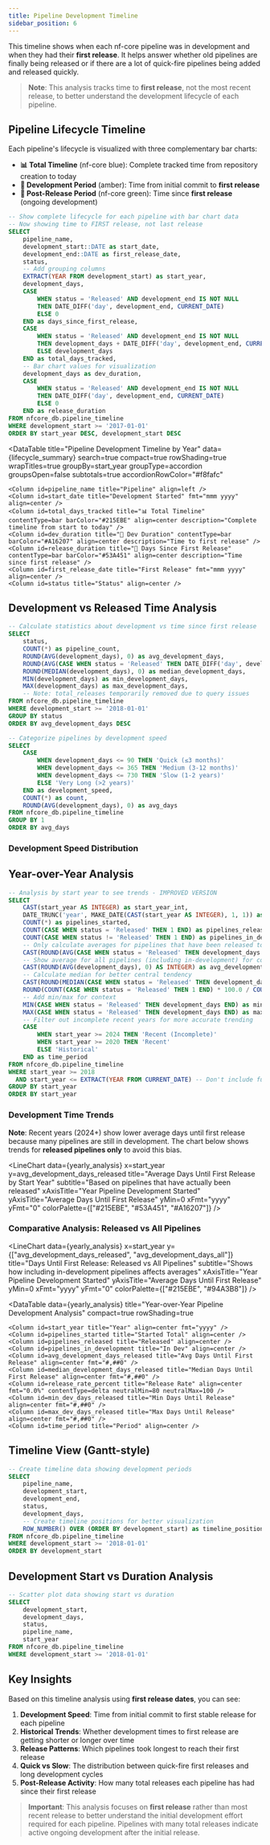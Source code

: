 ```yaml
---
title: Pipeline Development Timeline
sidebar_position: 6
---
```


This timeline shows when each nf-core pipeline was in development and when they had their **first release**. It helps answer whether old pipelines are finally being released or if there are a lot of quick-fire pipelines being added and released quickly.

> **Note**: This analysis tracks time to **first release**, not the most recent release, to better understand the development lifecycle of each pipeline.

## Pipeline Lifecycle Timeline

Each pipeline's lifecycle is visualized with three complementary bar charts:
- **📊 Total Timeline** (nf-core blue): Complete tracked time from repository creation to today
- **🔨 Development Period** (amber): Time from initial commit to **first release** 
- **🚀 Post-Release Period** (nf-core green): Time since **first release** (ongoing development)

```sql lifecycle_summary
-- Show complete lifecycle for each pipeline with bar chart data
-- Now showing time to FIRST release, not last release
SELECT 
    pipeline_name,
    development_start::DATE as start_date,
    development_end::DATE as first_release_date,
    status,
    -- Add grouping columns
    EXTRACT(YEAR FROM development_start) as start_year,
    development_days,
    CASE 
        WHEN status = 'Released' AND development_end IS NOT NULL 
        THEN DATE_DIFF('day', development_end, CURRENT_DATE)
        ELSE 0
    END as days_since_first_release,
    CASE 
        WHEN status = 'Released' AND development_end IS NOT NULL 
        THEN development_days + DATE_DIFF('day', development_end, CURRENT_DATE)
        ELSE development_days
    END as total_days_tracked,
    -- Bar chart values for visualization
    development_days as dev_duration,
    CASE 
        WHEN status = 'Released' AND development_end IS NOT NULL 
        THEN DATE_DIFF('day', development_end, CURRENT_DATE)
        ELSE 0
    END as release_duration
FROM nfcore_db.pipeline_timeline
WHERE development_start >= '2017-01-01'
ORDER BY start_year DESC, development_start DESC
```

<DataTable 
    title="Pipeline Development Timeline by Year"
    data={lifecycle_summary} 
    search=true
    compact=true
    rowShading=true
    wrapTitles=true
    groupBy=start_year
    groupType=accordion
    groupsOpen=false
    subtotals=true
    accordionRowColor="#f8fafc"
>
    <Column id=pipeline_name title="Pipeline" align=left />
    <Column id=start_date title="Development Started" fmt="mmm yyyy" align=center />
    <Column id=total_days_tracked title="📊 Total Timeline" contentType=bar barColor="#215EBE" align=center description="Complete timeline from start to today" />
    <Column id=dev_duration title="🔨 Dev Duration" contentType=bar barColor="#A16207" align=center description="Time to first release" />
    <Column id=release_duration title="🚀 Days Since First Release" contentType=bar barColor="#53A451" align=center description="Time since first release" />
    <Column id=first_release_date title="First Release" fmt="mmm yyyy" align=center />
    <Column id=status title="Status" align=center />
</DataTable>

## Development vs Released Time Analysis

```sql duration_stats
-- Calculate statistics about development vs time since first release
SELECT 
    status,
    COUNT(*) as pipeline_count,
    ROUND(AVG(development_days), 0) as avg_development_days,
    ROUND(AVG(CASE WHEN status = 'Released' THEN DATE_DIFF('day', development_end, CURRENT_DATE) END), 0) as avg_days_since_first_release,
    ROUND(MEDIAN(development_days), 0) as median_development_days,
    MIN(development_days) as min_development_days,
    MAX(development_days) as max_development_days,
    -- Note: total_releases temporarily removed due to query issues
FROM nfcore_db.pipeline_timeline
WHERE development_start >= '2018-01-01'
GROUP BY status
ORDER BY avg_development_days DESC
```

<DataTable data={duration_stats} />

```sql quick_vs_slow
-- Categorize pipelines by development speed
SELECT 
    CASE 
        WHEN development_days <= 90 THEN 'Quick (≤3 months)'
        WHEN development_days <= 365 THEN 'Medium (3-12 months)'
        WHEN development_days <= 730 THEN 'Slow (1-2 years)'
        ELSE 'Very Long (>2 years)'
    END as development_speed,
    COUNT(*) as count,
    ROUND(AVG(development_days), 0) as avg_days
FROM nfcore_db.pipeline_timeline
GROUP BY 1
ORDER BY avg_days
```

### Development Speed Distribution

<BarChart 
    data={quick_vs_slow}
    x=development_speed
    y=count
    title="Pipeline Development Speed Distribution"
    xAxisTitle="Development Speed Category"
    yAxisTitle="Number of Pipelines"
/>

## Year-over-Year Analysis

```sql yearly_analysis
-- Analysis by start year to see trends - IMPROVED VERSION
SELECT 
    CAST(start_year AS INTEGER) as start_year_int,
    DATE_TRUNC('year', MAKE_DATE(CAST(start_year AS INTEGER), 1, 1)) as start_year,
    COUNT(*) as pipelines_started,
    COUNT(CASE WHEN status = 'Released' THEN 1 END) as pipelines_released,
    COUNT(CASE WHEN status != 'Released' THEN 1 END) as pipelines_in_development,
    -- Only calculate averages for pipelines that have been released to avoid skewing data
    CAST(ROUND(AVG(CASE WHEN status = 'Released' THEN development_days END), 0) AS INTEGER) as avg_development_days_released,
    -- Show average for all pipelines (including in-development) for comparison
    CAST(ROUND(AVG(development_days), 0) AS INTEGER) as avg_development_days_all,
    -- Calculate median for better central tendency
    CAST(ROUND(MEDIAN(CASE WHEN status = 'Released' THEN development_days END), 0) AS INTEGER) as median_development_days_released,
    ROUND(COUNT(CASE WHEN status = 'Released' THEN 1 END) * 100.0 / COUNT(*), 1) as release_rate_percent,
    -- Add min/max for context
    MIN(CASE WHEN status = 'Released' THEN development_days END) as min_dev_days_released,
    MAX(CASE WHEN status = 'Released' THEN development_days END) as max_dev_days_released,
    -- Filter out incomplete recent years for more accurate trending
    CASE 
        WHEN start_year >= 2024 THEN 'Recent (Incomplete)'
        WHEN start_year >= 2020 THEN 'Recent'  
        ELSE 'Historical'
    END as time_period
FROM nfcore_db.pipeline_timeline
WHERE start_year >= 2018 
  AND start_year <= EXTRACT(YEAR FROM CURRENT_DATE) -- Don't include future years
GROUP BY start_year
ORDER BY start_year
```

### Development Time Trends

**Note**: Recent years (2024+) show lower average days until first release because many pipelines are still in development. The chart below shows trends for **released pipelines only** to avoid this bias.

<LineChart 
    data={yearly_analysis}
    x=start_year
    y=avg_development_days_released
    title="Average Days Until First Release by Start Year"
    subtitle="Based on pipelines that have actually been released"
    xAxisTitle="Year Pipeline Development Started"
    yAxisTitle="Average Days Until First Release"
    yMin=0
    xFmt="yyyy"
    yFmt="0"
    colorPalette={["#215EBE", "#53A451", "#A16207"]}
/>

### Comparative Analysis: Released vs All Pipelines

<LineChart 
    data={yearly_analysis}
    x=start_year
    y={["avg_development_days_released", "avg_development_days_all"]}
    title="Days Until First Release: Released vs All Pipelines"
    subtitle="Shows how including in-development pipelines affects averages"
    xAxisTitle="Year Pipeline Development Started"
    yAxisTitle="Average Days Until First Release"
    yMin=0
    xFmt="yyyy"
    yFmt="0"
    colorPalette={["#215EBE", "#94A3B8"]}
/>

<DataTable 
    data={yearly_analysis}
    title="Year-over-Year Pipeline Development Analysis"
    compact=true
    rowShading=true
>
    <Column id=start_year title="Year" align=center fmt="yyyy" />
    <Column id=pipelines_started title="Started Total" align=center />
    <Column id=pipelines_released title="Released" align=center />
    <Column id=pipelines_in_development title="In Dev" align=center />
    <Column id=avg_development_days_released title="Avg Days Until First Release" align=center fmt="#,##0" />
    <Column id=median_development_days_released title="Median Days Until First Release" align=center fmt="#,##0" />
    <Column id=release_rate_percent title="Release Rate" align=center fmt="0.0%" contentType=delta neutralMin=80 neutralMax=100 />
    <Column id=min_dev_days_released title="Min Days Until Release" align=center fmt="#,##0" />
    <Column id=max_dev_days_released title="Max Days Until Release" align=center fmt="#,##0" />
    <Column id=time_period title="Period" align=center />
</DataTable>

## Timeline View (Gantt-style)

```sql timeline_gantt_data
-- Create timeline data showing development periods
SELECT 
    pipeline_name,
    development_start,
    development_end,
    status,
    development_days,
    -- Create timeline positions for better visualization
    ROW_NUMBER() OVER (ORDER BY development_start) as timeline_position
FROM nfcore_db.pipeline_timeline
WHERE development_start >= '2018-01-01'
ORDER BY development_start
```

<ScatterPlot 
    data={timeline_gantt_data}
    x=development_start
    y=timeline_position
    size=development_days
    series=status
    title="Pipeline Development Timeline (Gantt View)"
    xAxisTitle="Development Start Date"
    yAxisTitle="Pipeline (by start order)"
    legend=true
/>

## Development Start vs Duration Analysis

```sql scatter_data
-- Scatter plot data showing start vs duration
SELECT 
    development_start,
    development_days,
    status,
    pipeline_name,
    start_year
FROM nfcore_db.pipeline_timeline
WHERE development_start >= '2018-01-01'
```

<ScatterPlot 
    data={scatter_data}
    x=development_start
    y=development_days
    series=status
    title="Development Start Date vs Duration"
    xAxisTitle="Development Start Date"
    yAxisTitle="Development Duration (Days)"
    legend=true
/>

## Key Insights

Based on this timeline analysis using **first release dates**, you can see:

1. **Development Speed**: Time from initial commit to first stable release for each pipeline
2. **Historical Trends**: Whether development times to first release are getting shorter or longer over time
3. **Release Patterns**: Which pipelines took longest to reach their first release
4. **Quick vs Slow**: The distribution between quick-fire first releases and long development cycles
5. **Post-Release Activity**: How many total releases each pipeline has had since their first release

> **Important**: This analysis focuses on **first release** rather than most recent release to better understand the initial development effort required for each pipeline. Pipelines with many total releases indicate active ongoing development after the initial release. 